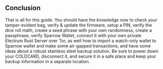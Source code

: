 ## Conclusion
That is all for this guide. You should have the knowledge now to check your tamper-evident bag, verify & update the firmware, setup a PIN, verify the dice roll math, create a seed phrase with your own randomness, create a passphrase, verify Sparrow Wallet, connect it with your own private Electrum Rust Server over Tor, as well how to import a watch-only wallet to Sparrow wallet and make some air-gapped transactions, and have some ideas about a robust stainless steel backup solution. Be sure to power down your COLDCARD, disconnect it, and secure it in a safe place and keep your backup information in a separate location.   
